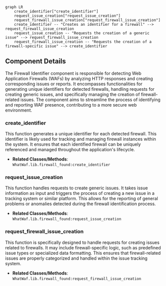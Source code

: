 ```mermaid
graph LR
    create_identifier["create_identifier"]
    request_issue_creation["request_issue_creation"]
    request_firewall_issue_creation["request_firewall_issue_creation"]
    create_identifier -- "Creates an identifier for a firewall" --> request_firewall_issue_creation
    request_issue_creation -- "Requests the creation of a generic issue" --> request_firewall_issue_creation
    request_firewall_issue_creation -- "Requests the creation of a firewall-specific issue" --> create_identifier
```

## Component Details

The Firewall Identifier component is responsible for detecting Web Application Firewalls (WAFs) by analyzing HTTP responses and creating corresponding issues or reports. It encompasses functionalities for generating unique identifiers for detected firewalls, handling requests for creating generic issues, and specifically managing the creation of firewall-related issues. The component aims to streamline the process of identifying and reporting WAF presence, contributing to a more secure web environment.

### create_identifier
This function generates a unique identifier for each detected firewall. This identifier is likely used for tracking and managing firewall instances within the system. It ensures that each identified firewall can be uniquely referenced and managed throughout the application's lifecycle.
- **Related Classes/Methods**: `WhatWaf.lib.firewall_found:create_identifier`

### request_issue_creation
This function handles requests to create generic issues. It takes issue information as input and triggers the process of creating a new issue in a tracking system or similar platform. This allows for the reporting of general problems or anomalies detected during the firewall identification process.
- **Related Classes/Methods**: `WhatWaf.lib.firewall_found:request_issue_creation`

### request_firewall_issue_creation
This function is specifically designed to handle requests for creating issues related to firewalls. It may include firewall-specific logic, such as predefined issue types or specialized data formatting. This ensures that firewall-related issues are properly categorized and handled within the issue tracking system.
- **Related Classes/Methods**: `WhatWaf.lib.firewall_found:request_firewall_issue_creation`